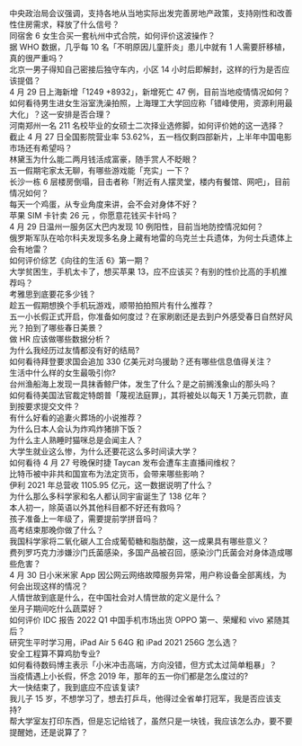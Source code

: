 中央政治局会议强调，支持各地从当地实际出发完善房地产政策，支持刚性和改善性住房需求，释放了什么信号？  
同宿舍 6 女生合买一套杭州中式合院，如何评价这波操作？  
据 WHO 数据，几乎每 10 名「不明原因儿童肝炎」患儿中就有 1 人需要肝移植，真的很严重吗？  
北京一男子得知自己密接后独守车内，小区 14 小时后即解封，这样的行为是否应该提倡？  
4 月 29 日上海新增「1249 +8932」，新增死亡 47 例，目前当地疫情情况如何？  
如何看待男生进女生浴室洗澡拍照，上海理工大学回应称「错峰使用，资源利用最大化」？这一安排是否合理？  
河南郑州一名 211 名校毕业的女硕士二次择业选修脚，如何评价她的这一选择？  
截止 4 月 27 日全国影院营业率 53.62%，五一档仅剩四部新片，上半年中国电影市场还有希望吗？  
林黛玉为什么能二两月钱活成富豪，随手赏人不眨眼？  
五一假期宅家太无聊，有哪些游戏能「充实」一下？  
长沙一栋 6 层楼房倒塌，目击者称「附近有人摆灵堂，楼内有餐馆、网吧」，目前情况如何？  
每天一个鸡蛋，从专业角度来讲，会不会对身体不好？  
苹果 SIM 卡针卖 26 元 ，你愿意花钱买卡针吗？  
4 月 29 日温州一服务区大巴内发现 10 例阳性，目前当地防控情况如何？  
俄罗斯军队在哈尔科夫发现多名身上藏有地雷的乌克兰士兵遗体，为何士兵遗体上会有地雷？  
如何评价综艺《向往的生活 6》第一期？  
大学贫困生，手机太卡了，想买苹果 13，应不应该买？有别的性价比高的手机推荐吗？  
考雅思到底要花多少钱？  
趁五一假期想换个手机玩游戏，顺带拍拍照片有什么推荐？  
五一小长假正式开启，你准备如何度过？在家刷剧还是去到户外感受春日自然好风光？拍到了哪些春日美景？  
做 HR 应该做哪些数据分析？  
为什么我经历过友情都没有好的结局?  
如何看待拜登要求国会追加 330 亿美元对乌援助？还有哪些信息值得关注？  
生活中什么样的女生最吸引你?  
台州渔船海上发现一具抹香鲸尸体，发生了什么？是之前搁浅象山的那头吗？  
如何看待美国法官裁定特朗普「蔑视法庭罪」，其将被处以每天 1 万美元罚款，直到按要求提交文件？  
有什么好看的追妻火葬场的小说推荐？  
为什么日本人会认为炸鸡炸猪排下饭？  
为什么主人熟睡时猫咪总是会闻主人？  
大学生就业这么惨，为什么还要花这么多时间读大学？  
如何看待 4 月 27 号晚保时捷 Taycan 发布会遭车主直播间维权？  
比特币被中非共和国宣布为法定货币，会带来哪些影响？  
伊利 2021 年总营收 1105.95 亿元，这一数据说明了什么？  
为什么那么多科学家和名人都认同宇宙诞生了 138 亿年？  
本人初一，除英语以外其他科目都不好还有救吗？  
孩子准备上一年级了，需要提前学拼音吗？  
高考结束那晚你做了什么？  
我国科学家将二氧化碳人工合成葡萄糖和脂肪酸，这一成果具有哪些意义？  
费列罗巧克力涉嫌沙门氏菌感染，多国产品被召回，感染沙门氏菌会对身体造成哪些危害？  
4 月 30 日小米米家 App 因公网云网络故障服务异常，用户称设备全部离线，为何会出现这样的情况？  
人情世故到底是什么，在中国社会对人情世故的定义是什么？  
坐月子期间吃什么蔬菜好？  
如何评价 IDC 报告 2022 Q1 中国手机市场出货 OPPO 第一、荣耀和 vivo 紧随其后？  
研究生平时学习用，iPad Air 5 64G 和 iPad 2021 256G 怎么选？  
安全工程算不算鸡肋专业?  
如何看待数码博主表示「小米冲击高端，方向没错，但方式太过简单粗暴」？  
当疫情遇上小长假，怀念 2019 年，那年的五一你们都是怎么度过的?  
大一快结束了，我到底应不应该复读?  
我儿子 15 岁，不想学习了，想去打乒乓，他得过全省单打冠军，我是否应该支持?  
帮大学室友打印东西，但是忘记给钱了，虽然只是一块钱，我应该怎么办，要不要提醒她，还是说算了？  
